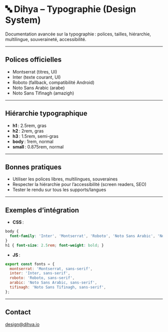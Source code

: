 # 🔤 Dihya – Typographie (Design System)

Documentation avancée sur la typographie : polices, tailles, hiérarchie, multilingue, souveraineté, accessibilité.

---

## Polices officielles
- Montserrat (titres, UI)
- Inter (texte courant, UI)
- Roboto (fallback, compatibilité Android)
- Noto Sans Arabic (arabe)
- Noto Sans Tifinagh (amazigh)

---

## Hiérarchie typographique
- **h1** : 2.5rem, gras
- **h2** : 2rem, gras
- **h3** : 1.5rem, semi-gras
- **body** : 1rem, normal
- **small** : 0.875rem, normal

---

## Bonnes pratiques
- Utiliser les polices libres, multilingues, souveraines
- Respecter la hiérarchie pour l’accessibilité (screen readers, SEO)
- Tester le rendu sur tous les supports/langues

---

## Exemples d’intégration
- **CSS** :
```css
body {
  font-family: 'Inter', 'Montserrat', 'Roboto', 'Noto Sans Arabic', 'Noto Sans Tifinagh', sans-serif;
}
h1 { font-size: 2.5rem; font-weight: bold; }
```
- **JS** :
```js
export const fonts = {
  montserrat: 'Montserrat, sans-serif',
  inter: 'Inter, sans-serif',
  roboto: 'Roboto, sans-serif',
  arabic: 'Noto Sans Arabic, sans-serif',
  tifinagh: 'Noto Sans Tifinagh, sans-serif',
};
```

---

## Contact
[design@dihya.io](mailto:design@dihya.io)
